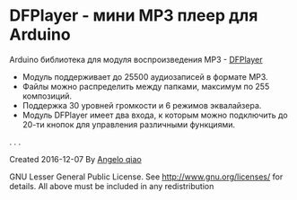# DFPlayer - мини MP3 плеер для Arduino

Arduino библиотека для модуля воспроизведения MP3 - [DFPlayer](https://smdx.ru/dfplayer-mp3)

* Модуль поддерживает до 25500 аудиозаписей в формате MP3.
* Файлы можно распределить между папками, максимум по 255 композиций.
* Поддержка 30 уровней громкости и 6 режимов эквалайзера. 
* Модуль DFPlayer имеет два входа, к которым можно подключить до 20-ти кнопок для управления различными функциями.

.
.
.

Created 2016-12-07
By [Angelo qiao](Angelo.qiao@dfrobot.com)

GNU Lesser General Public License.
See <http://www.gnu.org/licenses/> for details.
All above must be included in any redistribution
